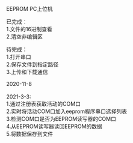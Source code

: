 EEPROM PC上位机

已完成：</br>
1.文件的16进制查看</br>
2.清空非编辑区</br>

待完成：</br>
1.打开串口</br>
2.保存文件到指定路径</br>
3.上传和下载通信</br>

2020-11-8</br>
</br>
2021-3-3:</br>
1.通过注册表获取活动的COM口</br>
2.实时将活动COM口加入eeprom程序串口选择列表</br>
3.检测COM口是否为EEPROM读写器的COM口</br>
4.从EEPROM读写器读回EEPROM的数据</br>
5.将数据保存到文件</br>
